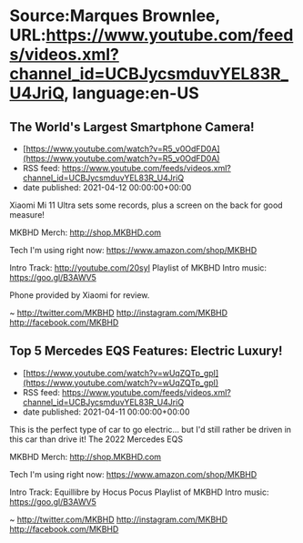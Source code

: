 # Source:Marques Brownlee, URL:https://www.youtube.com/feeds/videos.xml?channel_id=UCBJycsmduvYEL83R_U4JriQ, language:en-US

## The World's Largest Smartphone Camera!
 - [https://www.youtube.com/watch?v=R5_v0OdFD0A](https://www.youtube.com/watch?v=R5_v0OdFD0A)
 - RSS feed: https://www.youtube.com/feeds/videos.xml?channel_id=UCBJycsmduvYEL83R_U4JriQ
 - date published: 2021-04-12 00:00:00+00:00

Xiaomi Mi 11 Ultra sets some records, plus a screen on the back for good measure!

MKBHD Merch: http://shop.MKBHD.com

Tech I'm using right now: https://www.amazon.com/shop/MKBHD

Intro Track: http://youtube.com/20syl
Playlist of MKBHD Intro music: https://goo.gl/B3AWV5

Phone provided by Xiaomi for review.

~
http://twitter.com/MKBHD
http://instagram.com/MKBHD
http://facebook.com/MKBHD

## Top 5 Mercedes EQS Features: Electric Luxury!
 - [https://www.youtube.com/watch?v=wUqZQTp_gpI](https://www.youtube.com/watch?v=wUqZQTp_gpI)
 - RSS feed: https://www.youtube.com/feeds/videos.xml?channel_id=UCBJycsmduvYEL83R_U4JriQ
 - date published: 2021-04-11 00:00:00+00:00

This is the perfect type of car to go electric... but I'd still rather be driven in this car than drive it! The 2022 Mercedes EQS

MKBHD Merch: http://shop.MKBHD.com

Tech I'm using right now: https://www.amazon.com/shop/MKBHD

Intro Track: Equillibre by Hocus Pocus
Playlist of MKBHD Intro music: https://goo.gl/B3AWV5

~
http://twitter.com/MKBHD
http://instagram.com/MKBHD
http://facebook.com/MKBHD

